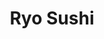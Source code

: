 ---
layout: place
title: Ryo Sushi
permalink: /illinois/chicago/ryo-sushi.html
stateAbbr: IL
stateName: Illinois
cityName: Chicago
seo:
  type: restaurant
  links: http://ryosushi.com/
place_id: ChIJ0WOwWqQsDogR15rEDd2YmmM
photos:
  - name: >-
      places/ChIJ0WOwWqQsDogR15rEDd2YmmM/photos/AeeoHcL-pti047lD_7dBr5PbOT9eJfZdMKZ83ZKd_hB3giwbjjAxTmuoRTUZzkUAP7JSIY4BXhsF0fwHjx7v1sRlXNHXvUSYIaVd01dw1Xnj3pJMQWtLVSW5gx9GJT-lkQ4iC8cazvhDfNV8TK3xNHjub6mclJmCRU--o93EF5URCw8EFXqQ_c2JftrMx9NsAUvRiKUyv0Ty1r1Uk2iOGUHGuyQr-p-DU1BPBksQfQuS1oONtNu4v524E_uLoiddLLn8Uoe5SOSYa5wm2QflOy2HkKZ3sEGOIy7afkX6DhVH3o9j3zJpxGIRi-r9i655sa3OSXeLj042pzSJWsKYxH9u8Kqq6zXr8L8tHhj501BNZY4_eAPdWPz8kx7_nmuJ1tgd_f4chbZzD_Nyr3ZeRQa5n55asuaeAmC2xZ7_pKNrmVsYcjmX
    widthPx: 4000
    heightPx: 2252
    authorAttributions:
      - displayName: Arnold Cap
        uri: https://maps.google.com/maps/contrib/106704350709357548086
        photoUri: >-
          https://lh3.googleusercontent.com/a-/ALV-UjWhp1ysjHnKbpIO-Z4iVEHSlS15we6MKbwARzrwBEeJ04P0PuFnIA=s100-p-k-no-mo
    flagContentUri: >-
      https://www.google.com/local/imagery/report/?cb_client=maps_api_places.places_api&image_key=!1e10!2sCIHM0ogKEICAgICqwdWGpwE&hl=en-US
    googleMapsUri: >-
      https://www.google.com/maps/place//data=!3m4!1e2!3m2!1sCIHM0ogKEICAgICqwdWGpwE!2e10!4m2!3m1!1s0x880e2ca45ab063d1:0x639a98dd0dc49ad7
  - name: >-
      places/ChIJ0WOwWqQsDogR15rEDd2YmmM/photos/AeeoHcL_EuSAsyp0x7UQKsH81-MtQlcEPx3Fp04UqZiJQVFU3WJI1qG3KiC3pPuDpOsycLwlbxuMNHil047S83uY0_2Ln02CdSgx2uyRgxrj8i7nndUP2Ui2brxSxWVUJvMOZA8faX5tFrlTKsOoWGUevsHtKWdWrRmdmAgR-SZ0ZaM8Qw0wmN_kGFMm9xW9H3ChhSSv44oVjj1Y8C0uBBVYizLnfmbq-VnErY29p_1d4mlhxZMm4fd8wkpIOjxic0EF14dgTesBehzXlbsXsxSA5ZIQ-Uk030vLzYWunR_9Zz9plw
    widthPx: 1223
    heightPx: 874
    authorAttributions:
      - displayName: Ryo Sushi
        uri: https://maps.google.com/maps/contrib/116447156970969516489
        photoUri: >-
          https://lh3.googleusercontent.com/a-/ALV-UjVs1No5t9JFzgUg0YEkPW4Fh0ah12Zni8lm6NK5tzIHKKrh2iw=s100-p-k-no-mo
    flagContentUri: >-
      https://www.google.com/local/imagery/report/?cb_client=maps_api_places.places_api&image_key=!1e10!2sAF1QipO9NphTvAL4ZcFVhDn0_hdvIcfc0HdeNlJM78-W&hl=en-US
    googleMapsUri: >-
      https://www.google.com/maps/place//data=!3m4!1e2!3m2!1sAF1QipO9NphTvAL4ZcFVhDn0_hdvIcfc0HdeNlJM78-W!2e10!4m2!3m1!1s0x880e2ca45ab063d1:0x639a98dd0dc49ad7
  - name: >-
      places/ChIJ0WOwWqQsDogR15rEDd2YmmM/photos/AeeoHcLlnijRbHUwPRdC44Lh06mbsvT5SRwHbAeDNWcGWlVAhCPDHTxWl-BNSq5FQiMgLrlhscRPAsci5ikRwc4ciL_cC7mXhJgYSupOpcZr7ESoHbLitYCE8B9UluyDXICLI-8cSO26xYbcaVCgfu2NnOcY3tNu2mhNwro6VJJOT2BnF1Oc4qp2YByJUfvPtiG29UkWC7pzWworRDfF01Hg1ZqcdU3ccs_YIOMbE5RtxZOlSAtqjX28ITQDJMmBUzZAAEY2GoLZnRF8IPO0yfqDiAicZqRYs57rWoaWX-13rsUsvsv57TAwAWGE5flU1iALJcJBTnnpymQTtl_itsMZI14BNNCHdhm0-d-DTpn6KC8qeZg5dqS1pnrZ4rJJheHuZCerWNn1cGOleMSAxEF3AqdCxECAWY7zzFhmsDJpQ0ORmL0I
    widthPx: 4032
    heightPx: 3024
    authorAttributions:
      - displayName: karina k
        uri: https://maps.google.com/maps/contrib/117684880291477667435
        photoUri: >-
          https://lh3.googleusercontent.com/a-/ALV-UjUoNhZIhd-au7J0HtEfzLTcPCWt6DwJq4jVzaraLDgQ7GYY8PPh=s100-p-k-no-mo
    flagContentUri: >-
      https://www.google.com/local/imagery/report/?cb_client=maps_api_places.places_api&image_key=!1e10!2sCIHM0ogKEICAgICPgfCV1AE&hl=en-US
    googleMapsUri: >-
      https://www.google.com/maps/place//data=!3m4!1e2!3m2!1sCIHM0ogKEICAgICPgfCV1AE!2e10!4m2!3m1!1s0x880e2ca45ab063d1:0x639a98dd0dc49ad7
  - name: >-
      places/ChIJ0WOwWqQsDogR15rEDd2YmmM/photos/AeeoHcL4Epboqm8LIX38PvUGUJA2FsyJqLJvfsuzK1swxtExAtne6EtVfKJeY2l0ycn20QjF05X077nzVUSPkD3lircv8CCywPBf7UZxRSsy-bivnf9ndjvCaCPeCQ1Jes-ShxLndcUcwHqdUx4pfEihMZqgD36CWUFuArqEIRGCwy9gvqAKWvF8DVzMUEu_QsIzhYmbb3W5RZPUfG0uUzza8-n5MCMDwTf6HRJEnR6wWU3rzsKHcqDpvOuWVpPJfonJzBKNilVh5RMvwnT1vhFp8AoWbsYwHwirj3DOW0tzt3BD9H05lTUPidLeWwEih-tHHGpRLMVTrXLLKNguH4U5juDmK1HfWsqcq4D9MvqYQ_UXOtEx31PSzN05pydrL14R6Ry5N0K5F1ehGFw7WK33TjfcpUvPKbwyRkKCB26EH4_6bw
    widthPx: 4032
    heightPx: 3024
    authorAttributions:
      - displayName: James Amin
        uri: https://maps.google.com/maps/contrib/112172453537512059033
        photoUri: >-
          https://lh3.googleusercontent.com/a-/ALV-UjUsEjp2gJpEIHzsZTX9BXVWy81rs2_LBczW3W7Ne2Y2ev5ACGT25w=s100-p-k-no-mo
    flagContentUri: >-
      https://www.google.com/local/imagery/report/?cb_client=maps_api_places.places_api&image_key=!1e10!2sCIHM0ogKEICAgIC36vOnLQ&hl=en-US
    googleMapsUri: >-
      https://www.google.com/maps/place//data=!3m4!1e2!3m2!1sCIHM0ogKEICAgIC36vOnLQ!2e10!4m2!3m1!1s0x880e2ca45ab063d1:0x639a98dd0dc49ad7
  - name: >-
      places/ChIJ0WOwWqQsDogR15rEDd2YmmM/photos/AeeoHcJGxwNjWj3OjTCtUITtm3VYBZm6DGnW6sruXZEC0jfZjUZWv8CUoKKyr2qRT6DRLzd6f74jBwFOGjV9HHg-kEN6EffMSHwK5gMKXet9G0rFBB7W4Q2tu2fDpIH_a0_P6Dl_XhNyFJS4IAC1K18afN2zRPOB929hR8jNvBjiUkojTNdVZjZQRwUM6yELYOsxaxBp67hFiBL9hj0qMGj_JVUQQYc6SMgSsSrMNqfoNCe6XBzDuZbu9PLTNs2EATZGLv4YzsOBeaYu_xPWT9h88NAC0QH7mWTe_Cl1Zs8kaqaslKyehldTpgNIPgPbXKaEeFr2lfvBh1EB2WVlkJoJQ_0pz8zVYC8Hs7-DekmA8T7dnqvE57WxrpvH8DNQTjBs3YmRqXef3XyaGnakxAbcILQ4p4L0T2G0iVwL61CU70RzEtM
    widthPx: 4032
    heightPx: 3024
    authorAttributions:
      - displayName: zhao zhen
        uri: https://maps.google.com/maps/contrib/104406573344934542197
        photoUri: >-
          https://lh3.googleusercontent.com/a/ACg8ocKvuWfmWLJkPoI4X12ZdOL9UTpX8lugqXI2Ml--XdKedviMXg=s100-p-k-no-mo
    flagContentUri: >-
      https://www.google.com/local/imagery/report/?cb_client=maps_api_places.places_api&image_key=!1e10!2sCIHM0ogKEICAgICPiLiD1gE&hl=en-US
    googleMapsUri: >-
      https://www.google.com/maps/place//data=!3m4!1e2!3m2!1sCIHM0ogKEICAgICPiLiD1gE!2e10!4m2!3m1!1s0x880e2ca45ab063d1:0x639a98dd0dc49ad7
  - name: >-
      places/ChIJ0WOwWqQsDogR15rEDd2YmmM/photos/AeeoHcIigEci6n4RHeWg_nzbCBnbqu86TsvpM7J6nh1jxmvDl4bD7rK_8D5qGUAkBW7-1HnK8iSVMVFJ5n6Ug-RFPtTxxnP5WcUfQ6MMDXPHPPT6f8TgUtYUrE33BKbOGxNhJJZt3-cXdJTYYthXFFTR9eUeAHTweg7dV8dutvgcWfD9IfeL7w_D3XxRA_rIVXwfQgHpFTs-94VdWubd-AoyVmlgZ0i0jFqPaIA9C-VZ2JhCx_Kz7aQL7ATUl8dCuG_uk1qpUsd-FAh38toHAKKpr6hNAt64jU_9E_mDwcI6Mr9G-NLouPd3yeeHDMXqpB31lQhfQkC5atARF_dGD1HL1JEsL79X7JCcFzWhzajt7LtmUoN5vhcYp47MkydYaiSylZ2EWFMZfAdzDW1TZwoVoGHUFC0cCw4AA-2xVrlhiDcG2hc
    widthPx: 550
    heightPx: 413
    authorAttributions:
      - displayName: Adrien Crust
        uri: https://maps.google.com/maps/contrib/105595871016762779005
        photoUri: >-
          https://lh3.googleusercontent.com/a/ACg8ocIbb-dJR5QBWB8-TbSsE1exiKMZNjNSeVsdBuPjFkRi7d279Q=s100-p-k-no-mo
    flagContentUri: >-
      https://www.google.com/local/imagery/report/?cb_client=maps_api_places.places_api&image_key=!1e10!2sCIHM0ogKEICAgICJouWB7AE&hl=en-US
    googleMapsUri: >-
      https://www.google.com/maps/place//data=!3m4!1e2!3m2!1sCIHM0ogKEICAgICJouWB7AE!2e10!4m2!3m1!1s0x880e2ca45ab063d1:0x639a98dd0dc49ad7
  - name: >-
      places/ChIJ0WOwWqQsDogR15rEDd2YmmM/photos/AeeoHcImp7xzBwgf5-3zh0ewMKOcvOJYKv1CNflndXrtmGFOV4GumdYXKuKGwcA4YK9WFo7aH4m3B4mbuejauWCWSG_ZqCmVNyGfuGPFBzNaVI1QvmC95pkIIfLoOsdaggXO_9i_qKfovqVeMX2D_kHKMxbPsq1LN3LQLGBz-n0mj6q05eQ4u7D_M0IMb6QwMGCizmZK9zwQNhALwTdkHmM6P6CSPqzSpGMXxxyi5YFia9JGL4XgMsXS7Zf2oIZnr5z-5vPKDYIaWk3NeeoVgo0ekR9AsNuxIClp3sUr17WF8j5ZneCMIJGbnr99JOyf1KWm9TOXciRDRp7sGh1j6tA8Wa4PpWlsyACRfofKr0dX3rzaTO9sN6RAb3MwkVHSA95ZMOnkHCxX6meSRSuqAYlDZlh3G17t6viThxeNoDV79MFFng
    widthPx: 4800
    heightPx: 3600
    authorAttributions:
      - displayName: Daniele Michelotti
        uri: https://maps.google.com/maps/contrib/100250950011067085794
        photoUri: >-
          https://lh3.googleusercontent.com/a/ACg8ocJl6Z7cU2BzN5kN6MafT2HKmFcKmKUyAi_VBA4PNIk6cn9mNQ=s100-p-k-no-mo
    flagContentUri: >-
      https://www.google.com/local/imagery/report/?cb_client=maps_api_places.places_api&image_key=!1e10!2sCIHM0ogKEICAgIC3-8bzQw&hl=en-US
    googleMapsUri: >-
      https://www.google.com/maps/place//data=!3m4!1e2!3m2!1sCIHM0ogKEICAgIC3-8bzQw!2e10!4m2!3m1!1s0x880e2ca45ab063d1:0x639a98dd0dc49ad7
  - name: >-
      places/ChIJ0WOwWqQsDogR15rEDd2YmmM/photos/AeeoHcLCx96oY6go18lj6RtDrg5xjiQn-0YDEOLDP_oLWeq41Qo6nE4-H7C_1S54XqLDv9fImyHYiyKrZYk9aPkDYYyWYAaQJvDyEHwCF6F0mhmPqeWTE2lz5oXxxuwDpic0COjHv9imNgsX3JTOTCrnxNrJJoSsuxcKqJz6MLfiXN2wpKGCrN7L9f3Rd935fBAWkv93KXSvgBIuitfv5vcla_cUJ7tM4sSqMkSOl-WWcU3gXg4_zrG_YuFyJ07GMaQB-R1fo0cwkjLMy_k20e1186tHzuca9O3z_mcGi6a4yUJzhAp0lBApLogsisTMq-w5K8A60pd9LM24JPz1rCevjRsgSOk77Nq1sNOe-bcCcaLKr0E9gRydwt1TP0J8a-VD84etKzZ1c5aPYPHdvOXbHmAeR5m1dsIp4DD11awzjkzqng
    widthPx: 4032
    heightPx: 3024
    authorAttributions:
      - displayName: A ten have
        uri: https://maps.google.com/maps/contrib/111779522461417556964
        photoUri: >-
          https://lh3.googleusercontent.com/a/ACg8ocIUqu2EGKDvoMw-rswMJSS6lWV_paAjsPNM35iIbUc_3pI0iQ=s100-p-k-no-mo
    flagContentUri: >-
      https://www.google.com/local/imagery/report/?cb_client=maps_api_places.places_api&image_key=!1e10!2sCIHM0ogKEICAgIDb4LLhJQ&hl=en-US
    googleMapsUri: >-
      https://www.google.com/maps/place//data=!3m4!1e2!3m2!1sCIHM0ogKEICAgIDb4LLhJQ!2e10!4m2!3m1!1s0x880e2ca45ab063d1:0x639a98dd0dc49ad7
  - name: >-
      places/ChIJ0WOwWqQsDogR15rEDd2YmmM/photos/AeeoHcKXU-k-htgwga_oFbvd7TtANS6ro9PCmtROUslhGy4Ms8WRhxrWnvvzD3K6v2Ceqa7V9QiKZ_qZsqcczqzfTyizK30OUTNF3LmgsxXsBuJ-0MshLmZFBwJt9HYi6Sv2X8loMuEzqkBJY4mbW62nQVmFrZ-G7Uopyg1D0crhGvRCahANx1SsyP3avjcL62PhueBoxxyd9rZ7zwN5WLZNqFWd5MzQem1VAb07llO38aUK9Mr_popzraKiaHCgFSV_HbyNEJfn0jDzC9H5BNQy0bWaO_HpHIGmUjCdLCFUr4PnEQ4fcfr3dUxnlfu-YZTFca-uPP5AATZ7thQyQ1QkIYdQ62Ak3QPuBRjiQZKkUGIqWLRKXsUqlTUNxLCVy54Qhwkg2HrDXudYuDUyyNqND6myUWDHphhXvnaNMvkWQMcW1Q
    widthPx: 4000
    heightPx: 3000
    authorAttributions:
      - displayName: Morgan Heminger
        uri: https://maps.google.com/maps/contrib/101204044975397159816
        photoUri: >-
          https://lh3.googleusercontent.com/a-/ALV-UjVjRzgndR_YgiEYCGeqztMBT8BO1WLfU8sSQ5g_uJapFJwE7ETw=s100-p-k-no-mo
    flagContentUri: >-
      https://www.google.com/local/imagery/report/?cb_client=maps_api_places.places_api&image_key=!1e10!2sCIHM0ogKEICAgIDPvr3EfA&hl=en-US
    googleMapsUri: >-
      https://www.google.com/maps/place//data=!3m4!1e2!3m2!1sCIHM0ogKEICAgIDPvr3EfA!2e10!4m2!3m1!1s0x880e2ca45ab063d1:0x639a98dd0dc49ad7
  - name: >-
      places/ChIJ0WOwWqQsDogR15rEDd2YmmM/photos/AeeoHcLjWyNRuHfaNq9RzpNb9AXNX2Qlehhq1GYJs28mOpYxfX5ZbHCL7wSiD8Dns7i8REv0j0NOrLsN1yNGrPBWtXnHHgqP8Q6dUwVGuw96qcawQ4jlg8E7qHsnPkuBslMD03lrh1189J5Oi3JATPGIfqgxAJEITYuU37DjFget_lCXTzWboN-najyFIuahwSQzh-BUAv2jPtjvMndAhGBgviC-X4jTvRF8SlxxvY6qaLRYdx2m_AbiSBJ4H0gpyPX8wbyXNO78COjQmHy3QMvWuBlTZt_rU4aL-S1O_CYTbz92iMRSIeMJ6drXu7FJv1lBzHtMjd63bqm6mBEdfT43w3o72SlXMzb6vN4wTIZHStv_XVPL1lqzWZUsbez6IFGU6l4auG3Fj_sGBhqCzBM5_JJGm-bxkk8RKmv5nxZgwxUh6Cdu
    widthPx: 3024
    heightPx: 4032
    authorAttributions:
      - displayName: A ten have
        uri: https://maps.google.com/maps/contrib/111779522461417556964
        photoUri: >-
          https://lh3.googleusercontent.com/a/ACg8ocIUqu2EGKDvoMw-rswMJSS6lWV_paAjsPNM35iIbUc_3pI0iQ=s100-p-k-no-mo
    flagContentUri: >-
      https://www.google.com/local/imagery/report/?cb_client=maps_api_places.places_api&image_key=!1e10!2sCIHM0ogKEICAgIDb4LLhpQE&hl=en-US
    googleMapsUri: >-
      https://www.google.com/maps/place//data=!3m4!1e2!3m2!1sCIHM0ogKEICAgIDb4LLhpQE!2e10!4m2!3m1!1s0x880e2ca45ab063d1:0x639a98dd0dc49ad7
address: 62 E Madison St, Chicago, IL 60602, USA
street: 62 E Madison St
city: Chicago
state: IL
zip: '60602'
country: USA
neighborhood: Chicago Loop
latitude: '41.882317'
longitude: '-87.625474'
accessibility_options:
  wheelchairAccessibleEntrance: true
  wheelchairAccessibleSeating: true
business_status: OPERATIONAL
name: Ryo Sushi
google_maps_links:
  directionsUri: >-
    https://www.google.com/maps/dir//''/data=!4m7!4m6!1m1!4e2!1m2!1m1!1s0x880e2ca45ab063d1:0x639a98dd0dc49ad7!3e0
  placeUri: https://maps.google.com/?cid=7177217031354489559
  writeAReviewUri: >-
    https://www.google.com/maps/place//data=!4m3!3m2!1s0x880e2ca45ab063d1:0x639a98dd0dc49ad7!12e1
  reviewsUri: >-
    https://www.google.com/maps/place//data=!4m4!3m3!1s0x880e2ca45ab063d1:0x639a98dd0dc49ad7!9m1!1b1
  photosUri: >-
    https://www.google.com/maps/place//data=!4m3!3m2!1s0x880e2ca45ab063d1:0x639a98dd0dc49ad7!10e5
primary_type: Japanese Restaurant
opening_hours:
  regular: null
  current: null
secondary_opening_hours:
  regular:
    weekdayDescriptions: null
    type: null
  current:
    weekdayDescriptions: null
    type: null
phone: (312) 409-8888
price_level: PRICE_LEVEL_MODERATE
price_range: $20 &ndash; $30
rating: '4.4'
rating_count: 0
website: http://ryosushi.com/
description: >-
  Experience Ryo Sushi in Chicago, IL$$$Ryo Sushi in Chicago, IL, stands out as
  a welcoming Japanese restaurant offering an array of fresh sushi and sashimi
  options that cater to diverse tastes. This spot combines comfortable dining
  with open-air views, making it an ideal choice for those seeking authentic
  Japanese flavors in a vibrant urban setting. Guests can enjoy a selection of
  beer, wine, and sake alongside their meals, enhancing the overall experience
  with thoughtful beverage pairings. The restaurant's accessible features and
  central location add to its appeal for anyone exploring sushi restaurants in
  the area. Whether you're looking for top-rated sushi near downtown spots, Ryo
  Sushi delivers a satisfying blend of quality and convenience.
generative_summary: >-
  Experience Ryo Sushi in Chicago, IL$$$Ryo Sushi in Chicago, IL, stands out as
  a welcoming Japanese restaurant offering an array of fresh sushi and sashimi
  options that cater to diverse tastes. This spot combines comfortable dining
  with open-air views, making it an ideal choice for those seeking authentic
  Japanese flavors in a vibrant urban setting. Guests can enjoy a selection of
  beer, wine, and sake alongside their meals, enhancing the overall experience
  with thoughtful beverage pairings. The restaurant's accessible features and
  central location add to its appeal for anyone exploring sushi restaurants in
  the area. Whether you're looking for top-rated sushi near downtown spots, Ryo
  Sushi delivers a satisfying blend of quality and convenience.
generative_disclosure: Summarized by AI using the Grok-3-Mini model.
reviews:
  - name: >-
      places/ChIJ0WOwWqQsDogR15rEDd2YmmM/reviews/ChdDSUhNMG9nS0VJQ0FnSUNQZ2ZDVnBBRRAB
    relativePublishTimeDescription: 4 months ago
    rating: 5
    text:
      text: >-
        The Maki combo $34 was just right for 2 people. 4 rolls (tuna, salmon,
        green dragon which is eel, shrimp tempura) were done just right and it
        came out w dry ice which added a nice fun touch to it. The servers were
        very attentive and friendly. The food came out very fast. The food was
        good and fresh. The ambience is good and it’s a very central location to
        downtown on Madison and Michigan. Overall a perfect experience. I just
        wish the seats were more comfortable bc it’s all wooden chairs. It’s
        more a fast food place than a restaurant so if you need to eat and go
        this is a great sushi place.
      languageCode: en
    originalText:
      text: >-
        The Maki combo $34 was just right for 2 people. 4 rolls (tuna, salmon,
        green dragon which is eel, shrimp tempura) were done just right and it
        came out w dry ice which added a nice fun touch to it. The servers were
        very attentive and friendly. The food came out very fast. The food was
        good and fresh. The ambience is good and it’s a very central location to
        downtown on Madison and Michigan. Overall a perfect experience. I just
        wish the seats were more comfortable bc it’s all wooden chairs. It’s
        more a fast food place than a restaurant so if you need to eat and go
        this is a great sushi place.
      languageCode: en
    authorAttribution:
      displayName: karina k
      uri: https://www.google.com/maps/contrib/117684880291477667435/reviews
      photoUri: >-
        https://lh3.googleusercontent.com/a-/ALV-UjUoNhZIhd-au7J0HtEfzLTcPCWt6DwJq4jVzaraLDgQ7GYY8PPh=s128-c0x00000000-cc-rp-mo-ba7
    publishTime: '2024-11-25T01:09:11.185747Z'
    flagContentUri: >-
      https://www.google.com/local/review/rap/report?postId=ChdDSUhNMG9nS0VJQ0FnSUNQZ2ZDVnBBRRAB&d=17924085&t=1
    googleMapsUri: >-
      https://www.google.com/maps/reviews/data=!4m6!14m5!1m4!2m3!1sChdDSUhNMG9nS0VJQ0FnSUNQZ2ZDVnBBRRAB!2m1!1s0x880e2ca45ab063d1:0x639a98dd0dc49ad7
  - name: >-
      places/ChIJ0WOwWqQsDogR15rEDd2YmmM/reviews/ChdDSUhNMG9nS0VJQ0FnTUN3eXF5X25RRRAB
    relativePublishTimeDescription: 3 weeks ago
    rating: 5
    text:
      text: >-
        A wonderful little sushi spot right near Millennium Park with delicious,
        fresh sushi and appetizers. The seaweed salad was a sleeper hit.


        We had the Sushi Combo lunch special and a few extra rolls. More than
        enough food and expertly prepared. We did find the miso soup to be a
        little bland, but everything else was superb.


        Service was fast and super friendly!
      languageCode: en
    originalText:
      text: >-
        A wonderful little sushi spot right near Millennium Park with delicious,
        fresh sushi and appetizers. The seaweed salad was a sleeper hit.


        We had the Sushi Combo lunch special and a few extra rolls. More than
        enough food and expertly prepared. We did find the miso soup to be a
        little bland, but everything else was superb.


        Service was fast and super friendly!
      languageCode: en
    authorAttribution:
      displayName: V Bowden
      uri: https://www.google.com/maps/contrib/100767853840428994417/reviews
      photoUri: >-
        https://lh3.googleusercontent.com/a/ACg8ocIfCAx0j9ynzKllpMl84Apb8NXZGbeVhXmmYgXoVszd4uukYHI=s128-c0x00000000-cc-rp-mo-ba4
    publishTime: '2025-03-18T00:57:19.533450Z'
    flagContentUri: >-
      https://www.google.com/local/review/rap/report?postId=ChdDSUhNMG9nS0VJQ0FnTUN3eXF5X25RRRAB&d=17924085&t=1
    googleMapsUri: >-
      https://www.google.com/maps/reviews/data=!4m6!14m5!1m4!2m3!1sChdDSUhNMG9nS0VJQ0FnTUN3eXF5X25RRRAB!2m1!1s0x880e2ca45ab063d1:0x639a98dd0dc49ad7
  - name: >-
      places/ChIJ0WOwWqQsDogR15rEDd2YmmM/reviews/ChdDSUhNMG9nS0VJQ0FnSURYcHRPVm1nRRAB
    relativePublishTimeDescription: 5 months ago
    rating: 5
    text:
      text: >-
        Their affordable lunch deals are available on weekend too! I was so glad
        that I finally got to eat good quality sushi with a great price in
        America! 🍣

        One thing, water was not so fresh at that time but we ordered green tea
        and that helped us a lot.🍵
      languageCode: en
    originalText:
      text: >-
        Their affordable lunch deals are available on weekend too! I was so glad
        that I finally got to eat good quality sushi with a great price in
        America! 🍣

        One thing, water was not so fresh at that time but we ordered green tea
        and that helped us a lot.🍵
      languageCode: en
    authorAttribution:
      displayName: Risako.
      uri: https://www.google.com/maps/contrib/118313157664573398217/reviews
      photoUri: >-
        https://lh3.googleusercontent.com/a-/ALV-UjUUp4U5nBbyEunTM47Yosn-cFMYXihZzCZ0og3hVoueb2dwkl9p=s128-c0x00000000-cc-rp-mo
    publishTime: '2024-10-26T20:01:42.669034Z'
    flagContentUri: >-
      https://www.google.com/local/review/rap/report?postId=ChdDSUhNMG9nS0VJQ0FnSURYcHRPVm1nRRAB&d=17924085&t=1
    googleMapsUri: >-
      https://www.google.com/maps/reviews/data=!4m6!14m5!1m4!2m3!1sChdDSUhNMG9nS0VJQ0FnSURYcHRPVm1nRRAB!2m1!1s0x880e2ca45ab063d1:0x639a98dd0dc49ad7
  - name: >-
      places/ChIJ0WOwWqQsDogR15rEDd2YmmM/reviews/ChdDSUhNMG9nS0VJQ0FnSUNQOFBtSDF3RRAB
    relativePublishTimeDescription: 4 months ago
    rating: 1
    text:
      text: >-
        Disappointed


        Well, what can I say—low-budget sushi. I can’t complain too much because
        it’s cheap, so I guess you get what you pay for. That said, the quality
        was severely lacking.


        The miso soup was horrible, with a strong, unpleasant aftertaste. I
        didn’t touch it after the first sip, and no one asked about it. The
        sushi itself was really bad—probably one of the worst I’ve had. If this
        were the last place open in the city and you were starving, it might be
        an option. Otherwise, you’re better off buying frozen sushi from Trader
        Joe’s.


        On top of that, the service was incredibly slow. Overall, I’m very
        disappointed.
      languageCode: en
    originalText:
      text: >-
        Disappointed


        Well, what can I say—low-budget sushi. I can’t complain too much because
        it’s cheap, so I guess you get what you pay for. That said, the quality
        was severely lacking.


        The miso soup was horrible, with a strong, unpleasant aftertaste. I
        didn’t touch it after the first sip, and no one asked about it. The
        sushi itself was really bad—probably one of the worst I’ve had. If this
        were the last place open in the city and you were starving, it might be
        an option. Otherwise, you’re better off buying frozen sushi from Trader
        Joe’s.


        On top of that, the service was incredibly slow. Overall, I’m very
        disappointed.
      languageCode: en
    authorAttribution:
      displayName: Shlomo Elbahary
      uri: https://www.google.com/maps/contrib/112876947262627150742/reviews
      photoUri: >-
        https://lh3.googleusercontent.com/a-/ALV-UjUjR8Mf2k2QT6aLSY7gmAIs3L-7Up7e9hSb8Kj6wBjr0y2BQO5JRQ=s128-c0x00000000-cc-rp-mo-ba3
    publishTime: '2024-11-21T00:31:52.232691Z'
    flagContentUri: >-
      https://www.google.com/local/review/rap/report?postId=ChdDSUhNMG9nS0VJQ0FnSUNQOFBtSDF3RRAB&d=17924085&t=1
    googleMapsUri: >-
      https://www.google.com/maps/reviews/data=!4m6!14m5!1m4!2m3!1sChdDSUhNMG9nS0VJQ0FnSUNQOFBtSDF3RRAB!2m1!1s0x880e2ca45ab063d1:0x639a98dd0dc49ad7
  - name: >-
      places/ChIJ0WOwWqQsDogR15rEDd2YmmM/reviews/ChdDSUhNMG9nS0VJQ0FnSURmbUl2c3F3RRAB
    relativePublishTimeDescription: 3 months ago
    rating: 5
    text:
      text: >-
        The best sushi we’ve ever had!!! The quantity and quality of the fish
        are incredible! The service is fast and discreet! Honestly, we were
        blown away! Plus, it’s really affordable for the quality. Too bad we
        can’t give 6 stars!
      languageCode: en
    originalText:
      text: >-
        The best sushi we’ve ever had!!! The quantity and quality of the fish
        are incredible! The service is fast and discreet! Honestly, we were
        blown away! Plus, it’s really affordable for the quality. Too bad we
        can’t give 6 stars!
      languageCode: en
    authorAttribution:
      displayName: Emma B.
      uri: https://www.google.com/maps/contrib/117075707857879635445/reviews
      photoUri: >-
        https://lh3.googleusercontent.com/a/ACg8ocLcQR3adBo-2OIqMu9ePMV56iFQgTjTV9UL1jDTW7Ig-Us4Yg=s128-c0x00000000-cc-rp-mo-ba3
    publishTime: '2025-01-03T20:38:28.282135Z'
    flagContentUri: >-
      https://www.google.com/local/review/rap/report?postId=ChdDSUhNMG9nS0VJQ0FnSURmbUl2c3F3RRAB&d=17924085&t=1
    googleMapsUri: >-
      https://www.google.com/maps/reviews/data=!4m6!14m5!1m4!2m3!1sChdDSUhNMG9nS0VJQ0FnSURmbUl2c3F3RRAB!2m1!1s0x880e2ca45ab063d1:0x639a98dd0dc49ad7
review_summary: >-
  Insights from Recent Feedback$$$Feedback from visitors highlights Ryo Sushi as
  a solid pick for fresh and flavorful sushi, with many appreciating the
  affordable lunch deals and speedy service that keep things enjoyable. While
  most folks enjoy the generous portions and variety of rolls, a few notes
  suggest that some dishes might not always hit the mark, encouraging a
  mix-and-match approach to ordering. Overall, the convenient spot near popular
  attractions makes it a go-to for casual meals, with praise for its welcoming
  vibe and value that stands out among Japanese places nearby. Diners often find
  it a reliable choice for quick bites, though it's wise to focus on the
  strengths like the fresh fish to ensure a great experience. If you're
  searching for sushi close to you, this place generally delivers a positive,
  laid-back dining adventure.
review_disclosure: Summarized by AI using the Grok-3-Mini model.
parking_options:
  paidStreetParking: true
  valetParking: false
payment_options:
  acceptsCreditCards: true
  acceptsDebitCards: true
  acceptsCashOnly: false
  acceptsNfc: true
allow_dogs: null
curbside_pickup: false
delivery: true
dine_in: true
good_for_children: false
good_for_groups: true
good_for_sports: false
live_music: false
menu_for_children: false
outdoor_seating: true
reservable: true
restroom: true
serves_beer: true
serves_breakfast: false
serves_brunch: false
serves_cocktails: null
serves_coffee: false
serves_dinner: true
serves_dessert: true
serves_lunch: true
serves_vegetarian_food: true
serves_wine: true
takeout: true
update_category: pro
places_description: >-
  Contemporary spot offering sushi & Japanese kitchen entrees, plus open-air
  views of sidewalk tables.

---